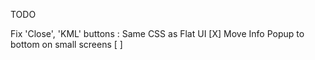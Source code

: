 TODO												
														
Fix 'Close', 'KML' buttons : Same CSS as Flat UI	[X]
Move Info Popup to bottom on small screens			[ ]
